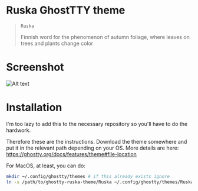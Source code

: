 # Ruska GhostTTY theme

> `Ruska`
> 
> Finnish word for the phenomenon of autumn foliage, where leaves on trees and plants change color

# Screenshot

![Alt text](/screenshot.png?raw=true "Optional Title")

# Installation

I'm too lazy to add this to the necessary repository so you'll have to do the hardwork.

Therefore these are the instructions. Download the theme somewhere and put it in the relevant path depending on your OS. More details are here:
https://ghostty.org/docs/features/theme#file-location

For MacOS, at least, you can do:
```sh
mkdir ~/.config/ghostty/themes # if this already exists ignore
ln -s /path/to/ghostty-ruska-theme/Ruska ~/.config/ghostty/themes/Ruska
```